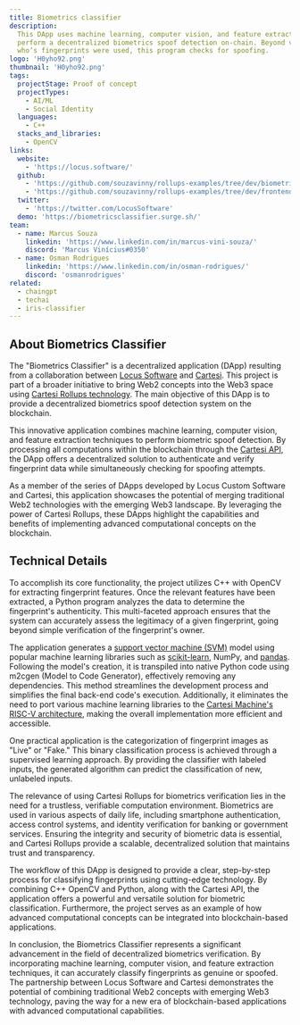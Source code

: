 ```yaml
---
title: Biometrics classifier
description:
  This DApp uses machine learning, computer vision, and feature extraction to
  perform a decentralized biometrics spoof detection on-chain. Beyond verifying
  who’s fingerprints were used, this program checks for spoofing.
logo: 'H0yho92.png'
thumbnail: 'H0yho92.png'
tags:
  projectStage: Proof of concept
  projectTypes:
    - AI/ML
    - Social Identity
  languages:
    - C++
  stacks_and_libraries:
    - OpenCV
links:
  website:
    - 'https://locus.software/'
  github:
    - 'https://github.com/souzavinny/rollups-examples/tree/dev/biometrics'
    - 'https://github.com/souzavinny/rollups-examples/tree/dev/frontend-biometrics'
  twitter:
    - 'https://twitter.com/LocusSoftware'
  demo: 'https://biometricsclassifier.surge.sh/'
team:
  - name: Marcus Souza
    linkedin: 'https://www.linkedin.com/in/marcus-vini-souza/'
    discord: 'Marcus Vinícius#0350'
  - name: Osman Rodrigues
    linkedin: 'https://www.linkedin.com/in/osman-rodrigues/'
    discord: 'osmanrodrigues'
related:
  - chaingpt
  - techai
  - iris-classifier
---
```


## About Biometrics Classifier

The "Biometrics Classifier" is a decentralized application (DApp) resulting from
a collaboration between [Locus Software](https://locus.software/) and
[Cartesi](https://cartesi.io/). This project is part of a broader initiative to
bring Web2 concepts into the Web3 space using
[Cartesi Rollups technology](https://docs.cartesi.io/cartesi-rollups/overview/).
The main objective of this DApp is to provide a decentralized biometrics spoof
detection system on the blockchain.

This innovative application combines machine learning, computer vision, and
feature extraction techniques to perform biometric spoof detection. By
processing all computations within the blockchain through the
[Cartesi API](https://docs.cartesi.io/cartesi-rollups/http-api/), the DApp
offers a decentralized solution to authenticate and verify fingerprint data
while simultaneously checking for spoofing attempts.

As a member of the series of DApps developed by Locus Custom Software and
Cartesi, this application showcases the potential of merging traditional Web2
technologies with the emerging Web3 landscape. By leveraging the power of
Cartesi Rollups, these DApps highlight the capabilities and benefits of
implementing advanced computational concepts on the blockchain.

## Technical Details

To accomplish its core functionality, the project utilizes C++ with OpenCV for
extracting fingerprint features. Once the relevant features have been extracted,
a Python program analyzes the data to determine the fingerprint's authenticity.
This multi-faceted approach ensures that the system can accurately assess the
legitimacy of a given fingerprint, going beyond simple verification of the
fingerprint's owner.

The application generates a
[support vector machine (SVM)](https://en.wikipedia.org/wiki/Support_vector_machine)
model using popular machine learning libraries such as
[scikit-learn](https://scikit-learn.org/stable/about.html), NumPy, and
[pandas](https://pandas.pydata.org/about/). Following the model's creation, it
is transpiled into native Python code using m2cgen (Model to Code Generator),
effectively removing any dependencies. This method streamlines the development
process and simplifies the final back-end code's execution. Additionally, it
eliminates the need to port various machine learning libraries to the
[Cartesi Machine's RISC-V architecture](https://docs.cartesi.io/machine/intro/),
making the overall implementation more efficient and accessible.

One practical application is the categorization of fingerprint images as "Live"
or "Fake." This binary classification process is achieved through a supervised
learning approach. By providing the classifier with labeled inputs, the
generated algorithm can predict the classification of new, unlabeled inputs.

The relevance of using Cartesi Rollups for biometrics verification lies in the
need for a trustless, verifiable computation environment. Biometrics are used in
various aspects of daily life, including smartphone authentication, access
control systems, and identity verification for banking or government services.
Ensuring the integrity and security of biometric data is essential, and Cartesi
Rollups provide a scalable, decentralized solution that maintains trust and
transparency.

The workflow of this DApp is designed to provide a clear, step-by-step process
for classifying fingerprints using cutting-edge technology. By combining C++
OpenCV and Python, along with the Cartesi API, the application offers a powerful
and versatile solution for biometric classification. Furthermore, the project
serves as an example of how advanced computational concepts can be integrated
into blockchain-based applications.

In conclusion, the Biometrics Classifier represents a significant advancement in
the field of decentralized biometrics verification. By incorporating machine
learning, computer vision, and feature extraction techniques, it can accurately
classify fingerprints as genuine or spoofed. The partnership between Locus
Software and Cartesi demonstrates the potential of combining traditional Web2
concepts with emerging Web3 technology, paving the way for a new era of
blockchain-based applications with advanced computational capabilities.
